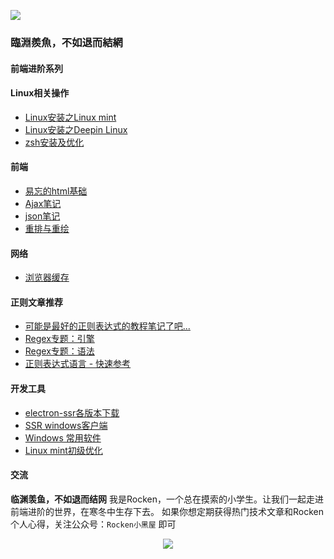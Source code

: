 ![](http://oss.cun-xu.cn//image/blog.jpg)

### 臨淵羨魚，不如退而結網
#### 前端进阶系列


#### Linux相关操作
 - [Linux安装之Linux mint](https://github.com/cunxu/Blog/issues/1#issue-413995564)
 - [Linux安装之Deepin Linux](https://github.com/cunxu/Blog/issues/3#issue-416398384)
 - [zsh安装及优化](https://github.com/cunxu/Blog/issues/11#issue-477680554)

#### 前端
 - [易忘的html基础](https://github.com/cunxu/Blog/issues/4#issue-416412808)
 - [Ajax笔记](https://github.com/cunxu/Blog/issues/8#issue-416459375)
 - [json笔记](https://github.com/cunxu/Blog/issues/7#issue-416458403)
 - [重排与重绘](https://github.com/cunxu/Blog/issues/6#issue-416457653)
 
#### 网络
 - [浏览器缓存](https://github.com/cunxu/Blog/issues/5#issue-416455179)
 
#### 正则文章推荐
 - [可能是最好的正则表达式的教程笔记了吧...](https://juejin.im/post/5b5db5b8e51d4519155720d2)
 - [Regex专题：引擎](https://veedrin.com/post/5bd0651e3227cc3b9ee41f37)
 - [Regex专题：语法](https://veedrin.com/post/5bcdbe9f3227cc3b9ee41edc)
 - [正则表达式语言 - 快速参考](https://docs.microsoft.com/zh-cn/dotnet/standard/base-types/regular-expression-language-quick-reference)

#### 开发工具
 - [electron-ssr各版本下载](https://github.com/qingshuisiyuan/electron-ssr-backup/releases)
 - [SSR windows客户端](http://oss.cun-xu.cn//software/ShadowsocksR%20v4.7.0%20win.7z)
 - [Windows 常用软件](https://github.com/cunxu/Blog/issues/13#issue-478224088)
 - [Linux mint初级优化](https://github.com/cunxu/Blog/issues/2#issue-416370522)
 
 
#### 交流

**临渊羡鱼，不如退而结网**
我是Rocken，一个总在摸索的小学生。让我们一起走进前端进阶的世界，在寒冬中生存下去。
如果你想定期获得热门技术文章和Rocken个人心得，关注公众号：`Rocken小黑屋` 即可
<div align=center><img src="http://oss.cun-xu.cn/image/wechat/QR.png"/></div>

